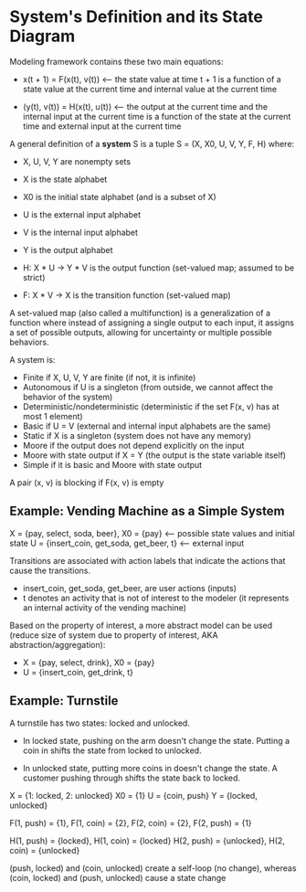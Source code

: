 # System's Definition and its State Diagram

Modeling framework contains these two main equations:

- x(t + 1) = F(x(t), v(t)) <-- the state value at time t + 1 is a function of a state value at the current time and internal value at the current time

- (y(t), v(t)) = H(x(t), u(t)) <-- the output at the current time and the internal input at the current time is a function of the state at the current time and external input at the current time

A general definition of a **system** S is a tuple S = (X, X0, U, V, Y, F, H) where:

- X, U, V, Y are nonempty sets
- X is the state alphabet
- X0 is the initial state alphabet (and is a subset of X)
- U is the external input alphabet
- V is the internal input alphabet
- Y is the output alphabet

- H: X * U -> Y * V is the output function (set-valued map; assumed to be strict)
- F: X * V -> X is the transition function (set-valued map)

A set-valued map (also called a multifunction) is a generalization of a function where instead of assigning a single output to each input, it assigns a set of possible outputs, allowing for uncertainty or multiple possible behaviors.

A system is:

- Finite if X, U, V, Y are finite (if not, it is infinite)
- Autonomous if U is a singleton (from outside, we cannot affect the behavior of the system)
- Deterministic/nondeterministic (deterministic if the set F(x, v) has at most 1 element)
- Basic if U = V (external and internal input alphabets are the same)
- Static if X is a singleton (system does not have any memory)
- Moore if the output does not depend explicitly on the input
- Moore with state output if X = Y (the output is the state variable itself)
- Simple if it is basic and Moore with state output

A pair (x, v) is blocking if F(x, v) is empty

## Example: Vending Machine as a Simple System

X = {pay, select, soda, beer}, X0 = {pay} <-- possible state values and initial state
U = {insert_coin, get_soda, get_beer, t} <-- external input

Transitions are associated with action labels that indicate the actions that cause the transitions.

- insert_coin, get_soda, get_beer, are user actions (inputs)
- t denotes an activity that is not of interest to the modeler (it represents an internal activity of the vending machine)

Based on the property of interest, a more abstract model can be used (reduce size of system due to property of interest, AKA abstraction/aggregation):

- X = {pay, select, drink}, X0 = {pay}
- U = {insert_coin, get_drink, t}

## Example: Turnstile

A turnstile has two states: locked and unlocked.

- In locked state, pushing on the arm doesn't change the state. Putting a coin in shifts the state from locked to unlocked.

- In unlocked state, putting more coins in doesn't change the state. A customer pushing through shifts the state back to locked.

X = {1: locked, 2: unlocked}
X0 = {1}
U = {coin, push}
Y = {locked, unlocked}

F(1, push) = {1}, F(1, coin) = {2}, F(2, coin) = {2}, F(2, push) = {1}

H(1, push) = {locked}, H(1, coin) = {locked}
H(2, push) = {unlocked}, H(2, coin) = {unlocked}

(push, locked) and (coin, unlocked) create a self-loop (no change), whereas (coin, locked) and (push, unlocked) cause a state change